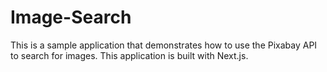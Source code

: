 # Image-Search

This is a sample application that demonstrates how to use the Pixabay API to search for images. This application is built with Next.js.
